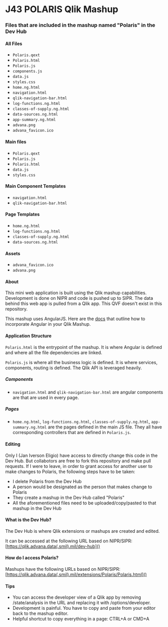 # J43 POLARIS Qlik Mashup

### Files that are included in the mashup named "Polaris" in the Dev Hub

#### All Files

-   `Polaris.qext`
-   `Polaris.html`
-   `Polaris.js`
-   `components.js`
-   `data.js`
-   `styles.css`
-   `home.ng.html`
-   `navigation.html`
-   `qlik-navigation-bar.html`
-   `log-functions.ng.html`
-   `classes-of-supply.ng.html`
-   `data-sources.ng.html`
-   `app-summary.ng.html`
-   `advana.png`
-   `advana_favicon.ico`

#### Main files

-   `Polaris.qext`
-   `Polaris.js`
-   `Polaris.html`
-   `data.js`
-   `styles.css`

#### Main Component Templates

-   `navigation.html`
-   `qlik-navigation-bar.html`

#### Page Templates

-   `home.ng.html`
-   `log-functions.ng.html`
-   `classes-of-supply.ng.html`
-   `data-sources.ng.html`

#### Assets

-   `advana_favicon.ico`
-   `advana.png`

#### About

This mini web application is built using the Qlik mashup capabilities. Development is done on NIPR and code is pushed up to SIPR. The data behind this web app is pulled from a Qlik app. This QVF doesn't exist in this repository.

This mashup uses AngularJS. Here are the [docs](https://help.qlik.com/en-US/sense-developer/May2024/Subsystems/Mashups/Content/Sense_Mashups/Howtos/mashups-use-angularjs-in-mashup.htm) that outline how to incorporate Angular in your Qlik Mashup.

#### Application Structure

`Polaris.html` is the entrypoint of the mashup. It is where Angular is defined and where all the file dependencies are linked.

`Polaris.js` is where all the business logic is defined. It is where services, components, routing is defined. The Qlik API is leveraged heavily.

##### Components

-   `navigation.html` and `qlik-navigation-bar.html` are angular components are that are used in every page.

##### Pages

-   `home.ng.html`, `log-functions.ng.html`, `classes-of-supply.ng.html`, `app-summary.ng.html` are the pages defined in the main JS file. They all have corresponding controllers that are defined in `Polaris.js`.

#### Editing

Only I (Jan Iverson Eligio) have access to directly change this code in the Dev Hub. But collabotors are free to fork this repository and make pull requests. If I were to leave, in order to grant access for another user to make changes to Polaris, the following steps have to be taken:

-   I delete Polaris from the Dev Hub
-   A person would be designated as the person that makes change to Polaris
-   They create a mashup in the Dev Hub called "Polaris"
-   All the aforementioned files need to be uploaded/copy/pasted to that mashup in the Dev Hub

#### What is the Dev Hub?

The Dev Hub is where Qlik extensions or mashups are created and edited.

It can be accessed at the following URL based on NIPR/SIPR:[https://qlik.advana.data(.smil).mil/dev-hub]()

#### How do I access Polaris?

Mashups have the following URLs based on NIPR/SIPR: [https://qlik.advana.data(.smil).mil/extensions/Polaris/Polaris.html]()

#### Tips

-   You can access the developer view of a Qlik app by removing /state/analysis in the URL and replacing it with /options/developer.
-   Development is painful. You have to copy and paste from your editor back to the mashup editor.
-   Helpful shortcut to copy everything in a page: CTRL+A or CMD+A
